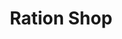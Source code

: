 ---
title: "Ration Shop"
url: /thiruvananthapuram/ration-shop-chemboor-vellarada-road/
shop: convenience
---